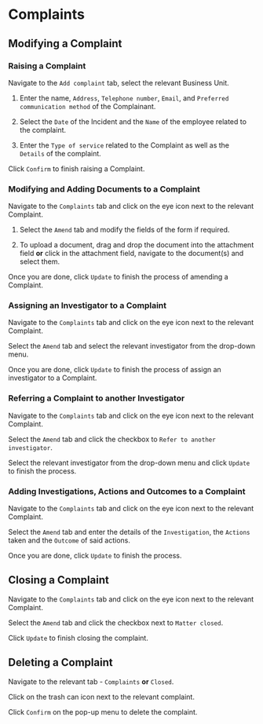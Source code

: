 # Complaints

## Modifying a Complaint

### Raising a Complaint

Navigate to the `Add complaint` tab, select the relevant Business Unit.

1. Enter the name, `Address`, `Telephone number`, `Email`, and `Preferred communication method` of the Complainant.

2. Select the `Date` of the Incident and the `Name` of the employee related to the complaint.

3. Enter the `Type of service` related to the Complaint as well as the `Details` of the complaint.

Click `Confirm` to finish raising a Complaint.

### Modifying and Adding Documents to a Complaint

Navigate to the `Complaints` tab and click on the eye icon next to the relevant Complaint.

1. Select the `Amend` tab and modify the fields of the form if required.

2. To upload a document, drag and drop the document into the attachment field **or** click in the attachment field, navigate to the document(s) and select them.

Once you are done, click `Update` to finish the process of amending a Complaint.

### Assigning an Investigator to a Complaint

Navigate to the `Complaints` tab and click on the eye icon next to the relevant Complaint.

Select the `Amend` tab and select the relevant investigator from the drop-down menu.

Once you are done, click `Update` to finish the process of assign an investigator to a Complaint.

### Referring a Complaint to another Investigator

Navigate to the `Complaints` tab and click on the eye icon next to the relevant Complaint.

Select the `Amend` tab and click the checkbox to `Refer to another investigator`.

Select the relevant investigator from the drop-down menu and click `Update` to finish the process.

### Adding Investigations, Actions and Outcomes to a Complaint

Navigate to the `Complaints` tab and click on the eye icon next to the relevant Complaint.

Select the `Amend` tab and enter the details of the `Investigation`, the `Actions` taken and the `Outcome` of said actions.

Once you are done, click `Update` to finish the process.

## Closing a Complaint

Navigate to the `Complaints` tab and click on the eye icon next to the relevant Complaint.

Select the `Amend` tab and click the checkbox next to `Matter closed`.

Click `Update` to finish closing the complaint.

## Deleting a Complaint

Navigate to the relevant tab - `Complaints` **or** `Closed`.

Click on the trash can icon next to the relevant complaint.

Click `Confirm` on the pop-up menu to delete the complaint.
